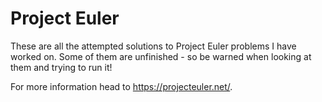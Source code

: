 # Project Euler

These are all the attempted solutions to Project Euler problems I have worked on. Some of them are unfinished - so be warned when looking at them and trying to run it! 

For more information head to https://projecteuler.net/.
